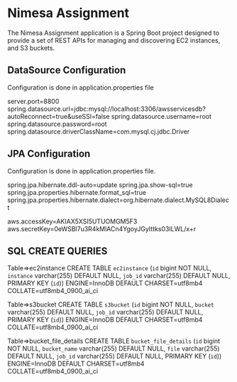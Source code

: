 # Nimesa Assignment
The Nimesa Assignment application is a Spring Boot project designed to provide a set of REST APIs for managing and discovering EC2 instances, and S3 buckets.



## DataSource Configuration
Configuration is done in application.properties file

server.port=8800
spring.datasource.url=jdbc:mysql://localhost:3306/awsservicesdb?autoReconnect=true&useSSl=false
spring.datasource.username=root
spring.datasource.password=root
spring.datasource.driverClassName=com.mysql.cj.jdbc.Driver

## JPA Configuration
Configuration is done in application.properties file.

spring.jpa.hibernate.ddl-auto=update
spring.jpa.show-sql=true
spring.jpa.properties.hibernate.format_sql=true
spring.jpa.properties.hibernate.dialect=org.hibernate.dialect.MySQL8Dialect

aws.accessKey=AKIAX5XSI5UTUOMGM5F3
aws.secretKey=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

## SQL CREATE QUERIES

Table=>ec2instance
CREATE TABLE `ec2instance` (`id` bigint NOT NULL, `instance` varchar(255) DEFAULT NULL, `job_id` varchar(255) DEFAULT NULL, PRIMARY KEY (`id`)) ENGINE=InnoDB DEFAULT CHARSET=utf8mb4 COLLATE=utf8mb4_0900_ai_ci

Table=>s3bucket
CREATE TABLE `s3bucket` (`id` bigint NOT NULL, `bucket` varchar(255) DEFAULT NULL, `job_id` varchar(255) DEFAULT NULL, PRIMARY KEY (`id`)) ENGINE=InnoDB DEFAULT CHARSET=utf8mb4 COLLATE=utf8mb4_0900_ai_ci

Table=>bucket_file_details
CREATE TABLE `bucket_file_details` (`id` bigint NOT NULL, `bucket_name` varchar(255) DEFAULT NULL, `file` varchar(255) DEFAULT NULL, `job_id` varchar(255) DEFAULT NULL, PRIMARY KEY (`id`)) ENGINE=InnoDB DEFAULT CHARSET=utf8mb4 COLLATE=utf8mb4_0900_ai_ci


